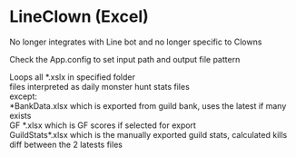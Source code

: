 # LineClown (Excel)  
No longer integrates with Line bot and no longer specific to Clowns  

Check the App.config to set input path and output file pattern  
  
Loops all *.xslx in specified folder  
files interpreted as daily monster hunt stats files  
except:  
 \*BankData.xlsx    which is exported from guild bank, uses the latest if many exists  
 GF \*.xlsx         which is GF scores if selected for export  
 GuildStats\*.xlsx  which is the manually exported guild stats, calculated kills diff between the 2 latests files  

